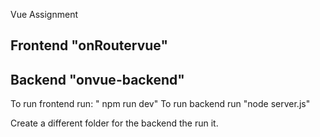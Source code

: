 Vue Assignment 

## Frontend "onRoutervue"
## Backend "onvue-backend"

To run frontend run: " npm run dev"
To run backend run "node server.js"

Create a different folder for the backend the run it.
